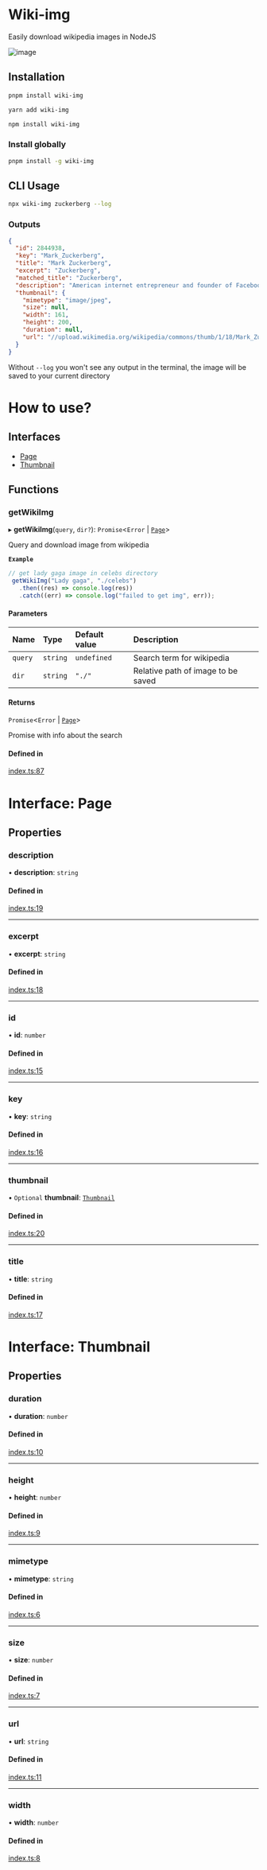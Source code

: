 # Wiki-img

Easily download wikipedia images in NodeJS

![image](https://user-images.githubusercontent.com/23727670/188309888-5d9c4da1-5a2c-496e-b34e-a805b2c8b347.png)

## Installation

```sh
pnpm install wiki-img
```

```sh
yarn add wiki-img
```

```sh
npm install wiki-img
```

### Install globally

```sh
pnpm install -g wiki-img
```

## CLI Usage

```sh
npx wiki-img zuckerberg --log
```

### Outputs

```json
{
  "id": 2844938,
  "key": "Mark_Zuckerberg",
  "title": "Mark Zuckerberg",
  "excerpt": "Zuckerberg",
  "matched_title": "Zuckerberg",
  "description": "American internet entrepreneur and founder of Facebook",
  "thumbnail": {
    "mimetype": "image/jpeg",
    "size": null,
    "width": 161,
    "height": 200,
    "duration": null,
    "url": "//upload.wikimedia.org/wikipedia/commons/thumb/1/18/Mark_Zuckerberg_F8_2019_Keynote_%2832830578717%29_%28cropped%29.jpg/161px-Mark_Zuckerberg_F8_2019_Keynote_%2832830578717%29_%28cropped%29.jpg"
  }
}
```

Without `--log` you won't see any output in the terminal, the image will be
saved to your current directory

# How to use?

## Interfaces

- [Page](#generatedinterfacespagemd)
- [Thumbnail](#generatedinterfacesthumbnailmd)

## Functions

### getWikiImg

▸ **getWikiImg**(`query`, `dir?`): `Promise`<`Error` \| [`Page`](#generatedinterfacespagemd)\>

Query and download image from wikipedia

**`Example`**

```ts
// get lady gaga image in celebs directory
 getWikiImg("Lady gaga", "./celebs")
   .then((res) => console.log(res))
   .catch((err) => console.log("failed to get img", err));
```

#### Parameters

| Name | Type | Default value | Description |
| :------ | :------ | :------ | :------ |
| `query` | `string` | `undefined` | Search term for wikipedia |
| `dir` | `string` | `"./"` | Relative path of image to be saved |

#### Returns

`Promise`<`Error` \| [`Page`](#generatedinterfacespagemd)\>

Promise with info about the search

#### Defined in

[index.ts:87](https://github.com/ShivamJoker/Wiki-Img/blob/3d15d17/src/index.ts#L87)

# Interface: Page

## Properties

### description

• **description**: `string`

#### Defined in

[index.ts:19](https://github.com/ShivamJoker/Wiki-Img/blob/3d15d17/src/index.ts#L19)

___

### excerpt

• **excerpt**: `string`

#### Defined in

[index.ts:18](https://github.com/ShivamJoker/Wiki-Img/blob/3d15d17/src/index.ts#L18)

___

### id

• **id**: `number`

#### Defined in

[index.ts:15](https://github.com/ShivamJoker/Wiki-Img/blob/3d15d17/src/index.ts#L15)

___

### key

• **key**: `string`

#### Defined in

[index.ts:16](https://github.com/ShivamJoker/Wiki-Img/blob/3d15d17/src/index.ts#L16)

___

### thumbnail

• `Optional` **thumbnail**: [`Thumbnail`](#generatedinterfacesthumbnailmd)

#### Defined in

[index.ts:20](https://github.com/ShivamJoker/Wiki-Img/blob/3d15d17/src/index.ts#L20)

___

### title

• **title**: `string`

#### Defined in

[index.ts:17](https://github.com/ShivamJoker/Wiki-Img/blob/3d15d17/src/index.ts#L17)

# Interface: Thumbnail

## Properties

### duration

• **duration**: `number`

#### Defined in

[index.ts:10](https://github.com/ShivamJoker/Wiki-Img/blob/3d15d17/src/index.ts#L10)

___

### height

• **height**: `number`

#### Defined in

[index.ts:9](https://github.com/ShivamJoker/Wiki-Img/blob/3d15d17/src/index.ts#L9)

___

### mimetype

• **mimetype**: `string`

#### Defined in

[index.ts:6](https://github.com/ShivamJoker/Wiki-Img/blob/3d15d17/src/index.ts#L6)

___

### size

• **size**: `number`

#### Defined in

[index.ts:7](https://github.com/ShivamJoker/Wiki-Img/blob/3d15d17/src/index.ts#L7)

___

### url

• **url**: `string`

#### Defined in

[index.ts:11](https://github.com/ShivamJoker/Wiki-Img/blob/3d15d17/src/index.ts#L11)

___

### width

• **width**: `number`

#### Defined in

[index.ts:8](https://github.com/ShivamJoker/Wiki-Img/blob/3d15d17/src/index.ts#L8)
